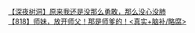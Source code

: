 [【深夜树洞】原来我还是没那么勇敢，那么没心没肺](http://tieba.baidu.com/p/1871885639?see_lz=1&pn=)   
[【818】师妹，放开师父！那是师爹的！&lt;真实+脑补/略腐&gt;](http://tieba.baidu.com/p/1872380346?see_lz=1&pn=)   
